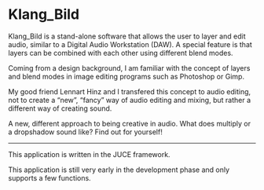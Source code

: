 # Klang_Bild

Klang_Bild is a stand-alone software that allows the user to layer and edit audio, similar to a Digital Audio Workstation (DAW).
A special feature is that layers can be combined with each other using different blend modes.

Coming from a design background, I am familiar with the concept of layers and blend modes in image editing programs such as Photoshop or Gimp.

My good friend Lennart Hinz and I transfered this concept to audio editing, not to create a “new”, “fancy” way of audio editing and mixing, but rather a different way of creating sound.

A new, different approach to being creative in audio.
What does multiply or a dropshadow sound like?
Find out for yourself!

---

This application is written in the JUCE framework.

This application is still very early in the development phase and only supports a few functions.
